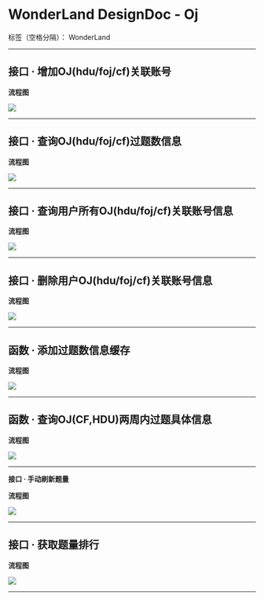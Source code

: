 # WonderLand DesignDoc - Oj

标签（空格分隔）： WonderLand

---

## **接口 · 增加OJ(hdu/foj/cf)关联账号**

**流程图**

![](http://images2017.cnblogs.com/blog/885624/201711/885624-20171103181052701-1386420116.png)


---

## **接口 · 查询OJ(hdu/foj/cf)过题数信息**

**流程图**

![](http://images2017.cnblogs.com/blog/885624/201711/885624-20171107174408091-273993621.png)


---

## **接口 · 查询用户所有OJ(hdu/foj/cf)关联账号信息**

**流程图**

![](http://images2017.cnblogs.com/blog/885624/201712/885624-20171212202517957-473826449.png)


---

## **接口 · 删除用户OJ(hdu/foj/cf)关联账号信息**

**流程图**

![](http://images2017.cnblogs.com/blog/885624/201711/885624-20171108230905247-15682123.png)


---

## **函数 · 添加过题数信息缓存**

**流程图**

![](https://images2018.cnblogs.com/blog/885520/201711/885520-20171128191029222-1568169196.png)


---

## **函数 · 查询OJ(CF,HDU)两周内过题具体信息**

**流程图**

![](http://images2017.cnblogs.com/blog/885624/201712/885624-20171212201845691-678715234.png)


--- 


**接口 · 手动刷新题量**

**流程图**

![](http://images2017.cnblogs.com/blog/885520/201712/885520-20171208234802202-1121670011.png)


---

## **接口 · 获取题量排行**

**流程图**

![](https://images2018.cnblogs.com/blog/885520/201712/885520-20171203145938241-1858775414.png)


---

